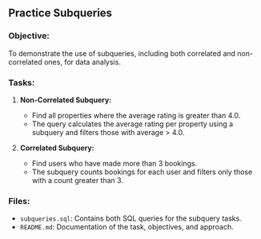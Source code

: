 ## Practice Subqueries

### Objective:
To demonstrate the use of subqueries, including both correlated and non-correlated ones, for data analysis.

### Tasks:
1. **Non-Correlated Subquery:**
   - Find all properties where the average rating is greater than 4.0.
   - The query calculates the average rating per property using a subquery and filters those with average > 4.0.

2. **Correlated Subquery:**
   - Find users who have made more than 3 bookings.
   - The subquery counts bookings for each user and filters only those with a count greater than 3.

### Files:
- `subqueries.sql`: Contains both SQL queries for the subquery tasks.
- `README.md`: Documentation of the task, objectives, and approach.
